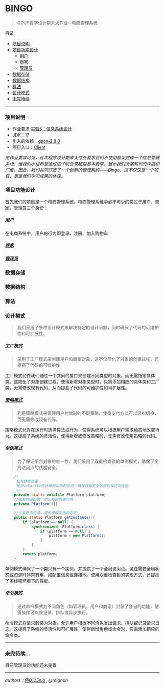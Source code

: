 # BINGO

> GDUF程序设计期末大作业--电商管理系统

目录
- [项目说明](#项目说明)
- [项目功能设计](#项目功能设计)
  - [用户](#用户)
  - [商家](#商家)
  - [管理员](#管理员)
- [数据存储](#数据存储)
- [数据结构](#数据结构)
- [算法](#算法)
- [设计模式](#设计模式)
- [未完待续](#未完待续)




---

### 项目说明

- 作业要求:[实验5：信息系统设计](attachment/实验5：信息系统设计.pdf)
- JDK：17
- 引入的依赖：[gson-2.8.0](lib/gson-2.8.0.jar)
- 项目入口：[Client](src/com/bingo/Client.java)

*由作业要求可见，此次程序设计期末大作业要求我们不使用框架完成一个信息管理系统，但我们小组希望通过这个机会来超越基本要求，展示我们所学知识的深度和广度。因此，我们共同打造了一个创新的管理系统——Bingo，这不仅仅是一个项目，更是我们学习成果的体现。*


### 项目功能设计

首先我们的项目是一个电商管理系统，电商管理系统中必不可少的莫过于用户，商家，管理员三个身份：

##### [用户](src/com/bingo/commons/pojo/identity/User.java)

在电商系统中，用户的行为即登录、注册、加入购物车

##### [商家](src/com/bingo/commons/pojo/identity/Merchant.java)

##### [管理员](src/com/bingo/commons/pojo/identity/Admin.java)

### 数据存储

### 数据结构

### 算法

### 设计模式

> 我们采用了多种设计模式来解决特定的设计问题，同时确保了代码的可维护性和可扩展性。

##### [工厂模式](src/com/bingo/business/management/factory)

> 采用了工厂模式来创建用户和商家对象，这不仅简化了对象的创建过程，还提高了代码的可维护性

工厂模式允许我们通过一个共同的接口来创建不同类型的对象，而无需指定具体类。这简化了对象创建过程，使得新增对象类型时，只需添加相应的具体类和工厂类，无需修改现有代码，从而提高了代码的可维护性和可扩展性。

##### [策略模式](src/com/bingo/business/management/strategy)

> 利用策略模式来管理用户付款时的不同策略，使得支付方式可以轻松切换，而无需修改现有代码。


策略模式允许在运行时选择算法或行为，使得系统可以根据用户需求动态地改变行为。这提高了系统的灵活性，使得新增或修改策略时，无需修改使用策略的代码。


##### 单例模式

> 为了保证平台对象的唯一性，我们采用了双重检查锁的单例模式，确保了全局访问点的线程安全。

```java
    /*
     私有静态变量
     使用volatile修饰单例实例的作用：确保线程安全的同时保持高性能
     */
    private static volatile Platform platform;
    //私有构造函数，防止外部创建实例
    private Platform(){}

    //公有静态方法，提供获取实例的方法
    public static Platform getInstance(){
        if (platform == null) {
            synchronized (Platform.class) {
                if (platform == null) {
                    platform = new Platform();
                }
            }
        }
        return platform;
    }
```

单例模式确保了一个类只有一个实例，并提供了一个全局访问点。这在需要全局状态或资源时非常有用，如配置信息或连接池。使用双重检查锁的实现方式，还提高了多线程环境下的性能。

##### [命令模式](src/com/bingo/menu/command)

> 通过命令模式为不同角色（如管理员、用户和商家）封装了各自的功能，使得操作可以被记录、排队或异步执行。

命令模式将请求封装为对象，允许用户根据不同角色发出请求、排队或记录请求日志。这提高了系统的灵活性和可扩展性，使得新增角色或命令时，只需添加相应的命令类。

---
### 未完待续...

目前管理员的功能还未完善

---
*authors：[@0125nia](https://github.com/0125nia) , @mignon*